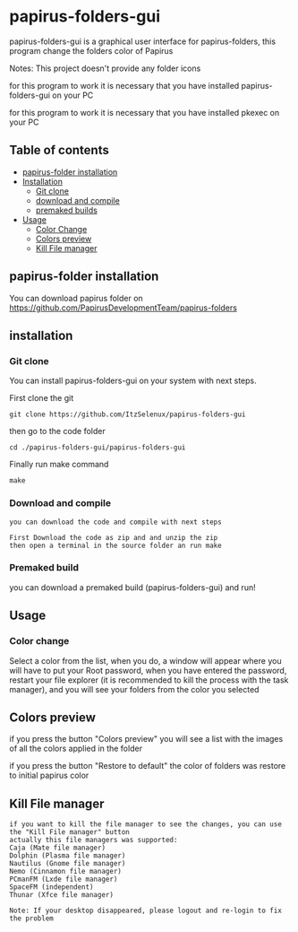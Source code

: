 # papirus-folders-gui
papirus-folders-gui is a graphical user interface for papirus-folders, this program change the folders color of Papirus

Notes: This project doesn't provide any folder icons

for this program to work it is necessary that you have installed papirus-folders-gui on your PC

for this program to work it is necessary that you have installed pkexec on your PC

## Table of contents

- [papirus-folder installation](#papirus-folder-installation)
- [Installation](#installation)
    - [Git clone]( #git-clone)
    - [download and compile](#download-and-compile)
    - [premaked builds](#premaked-build)
- [Usage](#usage)
    - [Color Change](#color-change)
    - [Colors preview](#colors-preview)
    - [Kill File manager](#kill-file-manager)

## papirus-folder installation
 You can download papirus folder on <a href=”url”>https://github.com/PapirusDevelopmentTeam/papirus-folders</a>
 
 ## installation
   ### Git clone
   You can install papirus-folders-gui on your system with next steps.
       
   First clone the git 
  ```
git clone https://github.com/ItzSelenux/papirus-folders-gui
```
  then go to the code folder
  ```
  cd ./papirus-folders-gui/papirus-folders-gui
  ```
  Finally run make command
  ```
  make
  ```
  ### Download and compile
    you can download the code and compile with next steps
    
    First Download the code as zip and and unzip the zip
    then open a terminal in the source folder an run make
  ### Premaked build
   you can download a premaked build (papirus-folders-gui) and run!
    
 ## Usage
  ### Color change
  Select a color from the list, when you do, a window will appear where you will have to put your Root password, when you have entered the password, 
  restart your file explorer (it is recommended to kill the process with the task manager), and you will see your folders from the color you selected
  ## Colors preview
   if you press the button "Colors preview" you will see a list with the images of all the colors applied in the folder
   
   if you press the button "Restore to default" the color of folders was restore to initial papirus color
   
  ## Kill File manager
    if you want to kill the file manager to see the changes, you can use the "Kill File manager" button
    actually this file managers was supported:
    Caja (Mate file manager)
    Dolphin (Plasma file manager)
    Nautilus (Gnome file manager)
    Nemo (Cinnamon file manager)
    PCmanFM (Lxde file manager)
    SpaceFM (independent)
    Thunar (Xfce file manager)

    Note: If your desktop disappeared, please logout and re-login to fix the problem
